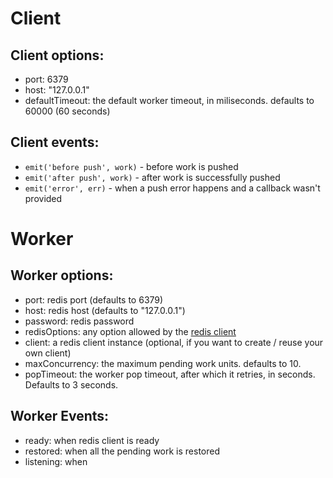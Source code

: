 # Client

## Client options:

* port: 6379
* host: "127.0.0.1"
* defaultTimeout: the default worker timeout, in miliseconds. defaults to 60000 (60 seconds)

## Client events:

* `emit('before push', work)` - before work is pushed
* `emit('after push', work)` - after work is successfully pushed
* `emit('error', err)` - when a push error happens and a callback wasn't provided


# Worker

## Worker options:

* port: redis port (defaults to 6379)
* host: redis host (defaults to "127.0.0.1")
* password: redis password
* redisOptions: any option allowed by the [redis client](https://github.com/mranney/node_redis)
* client: a redis client instance (optional, if you want to create / reuse your own client)
* maxConcurrency: the maximum pending work units. defaults to 10.
* popTimeout: the worker pop timeout, after which it retries, in seconds. Defaults to 3 seconds.

## Worker Events:

* ready: when redis client is ready
* restored: when all the pending work is restored
* listening: when